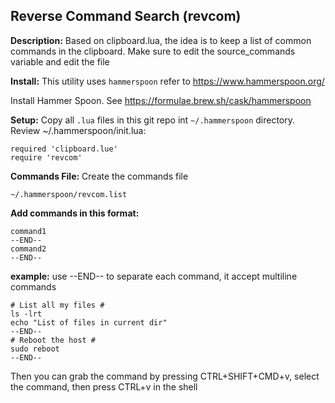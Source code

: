 ## Reverse Command Search (revcom)

__Description:__ 
Based on clipboard.lua, the idea is to keep a list of common commands in the clipboard. Make sure to edit the source_commands variable and edit the file

__Install:__
This utility uses `hammerspoon` refer to https://www.hammerspoon.org/

Install Hammer Spoon. See https://formulae.brew.sh/cask/hammerspoon

__Setup:__
Copy all `.lua` files in this git repo int `~/.hammerspoon` directory.
Review ~/.hammerspoon/init.lua: 
```
required 'clipboard.lue'
require 'revcom'
```
__Commands File:__
Create the commands file
```
~/.hammerspoon/revcom.list
```
__Add commands in this format:__
```
command1
--END--
command2
--END--
```
__example:__ use --END-- to separate each command, it accept multiline commands
```
# List all my files #
ls -lrt
echo "List of files in current dir"
--END--
# Reboot the host #
sudo reboot
--END--
```
Then you can grab the command by pressing CTRL+SHIFT+CMD+v, select the command, then press CTRL+v in the shell
